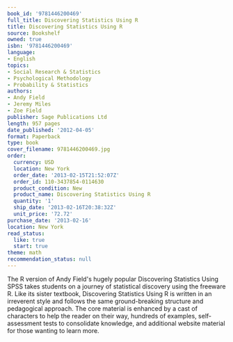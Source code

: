 ```yaml
---
book_id: '9781446200469'
full_title: Discovering Statistics Using R
title: Discovering Statistics Using R
source: Bookshelf
owned: true
isbn: '9781446200469'
language:
- English
topics:
- Social Research & Statistics
- Psychological Methodology
- Probability & Statistics
authors:
- Andy Field
- Jeremy Miles
- Zoe Field
publisher: Sage Publications Ltd
length: 957 pages
date_published: '2012-04-05'
format: Paperback
type: book
cover_filename: 9781446200469.jpg
order:
  currency: USD
  location: New York
  order_date: '2013-02-15T21:52:07Z'
  order_id: 110-3437854-0114630
  product_condition: New
  product_name: Discovering Statistics Using R
  quantity: '1'
  ship_date: '2013-02-16T20:38:32Z'
  unit_price: '72.72'
purchase_date: '2013-02-16'
location: New York
read_status:
  like: true
  start: true
theme: math
recommendation_status: null
---
```

The R version of Andy Field's hugely popular Discovering Statistics Using SPSS takes students on a journey of statistical discovery using the freeware R. Like its sister textbook, Discovering Statistics Using R is written in an irreverent style and follows the same ground-breaking structure and pedagogical approach. The core material is enhanced by a cast of characters to help the reader on their way, hundreds of examples, self-assessment tests to consolidate knowledge, and additional website material for those wanting to learn more.
